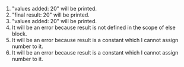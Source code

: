 1. "values added: 20" will be printed. 
2. "final result: 20" will be printed.
3. "values added: 20" will be printed. 
4. It will be an error because result is not defined in the scope of else block.
5. It will be an error because result is a constant which I cannot assign number to it.
6. It will be an error because result is a constant which I cannot assign number to it.